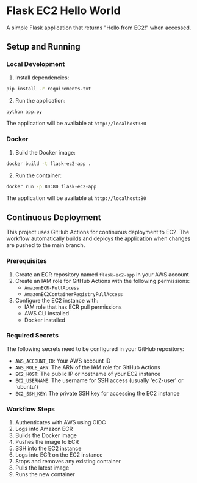 # Flask EC2 Hello World

A simple Flask application that returns "Hello from EC2!" when accessed.

## Setup and Running

### Local Development

1. Install dependencies:
```bash
pip install -r requirements.txt
```

2. Run the application:
```bash
python app.py
```

The application will be available at `http://localhost:80`

### Docker

1. Build the Docker image:
```bash
docker build -t flask-ec2-app .
```

2. Run the container:
```bash
docker run -p 80:80 flask-ec2-app
```

The application will be available at `http://localhost:80`

## Continuous Deployment

This project uses GitHub Actions for continuous deployment to EC2. The workflow automatically builds and deploys the application when changes are pushed to the main branch.

### Prerequisites

1. Create an ECR repository named `flask-ec2-app` in your AWS account
2. Create an IAM role for GitHub Actions with the following permissions:
   - `AmazonECR-FullAccess`
   - `AmazonEC2ContainerRegistryFullAccess`
3. Configure the EC2 instance with:
   - IAM role that has ECR pull permissions
   - AWS CLI installed
   - Docker installed

### Required Secrets

The following secrets need to be configured in your GitHub repository:

- `AWS_ACCOUNT_ID`: Your AWS account ID
- `AWS_ROLE_ARN`: The ARN of the IAM role for GitHub Actions
- `EC2_HOST`: The public IP or hostname of your EC2 instance
- `EC2_USERNAME`: The username for SSH access (usually 'ec2-user' or 'ubuntu')
- `EC2_SSH_KEY`: The private SSH key for accessing the EC2 instance

### Workflow Steps

1. Authenticates with AWS using OIDC
2. Logs into Amazon ECR
3. Builds the Docker image
4. Pushes the image to ECR
5. SSH into the EC2 instance
6. Logs into ECR on the EC2 instance
7. Stops and removes any existing container
8. Pulls the latest image
9. Runs the new container
